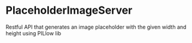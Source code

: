 # PlaceholderImageServer
Restful API that generates an image placeholder with the given width and height using PILlow lib

